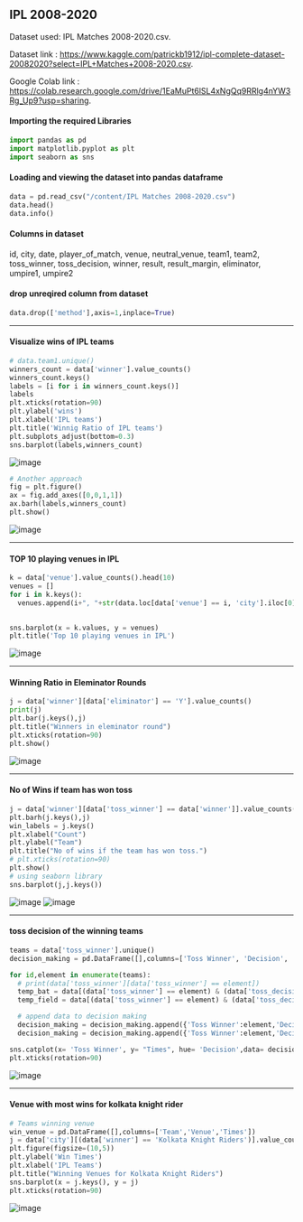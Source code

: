 ## IPL 2008-2020

Dataset used: IPL Matches 2008-2020.csv.

Dataset link : https://www.kaggle.com/patrickb1912/ipl-complete-dataset-20082020?select=IPL+Matches+2008-2020.csv.

Google Colab link : https://colab.research.google.com/drive/1EaMuPt6lSL4xNgQq9RRlg4nYW3Rg_Up9?usp=sharing.


#### Importing the required Libraries
```python
import pandas as pd
import matplotlib.pyplot as plt
import seaborn as sns
```

#### Loading and viewing the dataset into pandas dataframe

```python
data = pd.read_csv("/content/IPL Matches 2008-2020.csv")
data.head()
data.info()
```

#### Columns in dataset

id, city, date, player_of_match, venue, neutral_venue, team1, team2, toss_winner, toss_decision, winner, result, result_margin, eliminator, umpire1, umpire2         


#### drop unreqired column from dataset
```python
data.drop(['method'],axis=1,inplace=True)
```

---

#### Visualize wins of IPL teams

```python
# data.team1.unique()
winners_count = data['winner'].value_counts()
winners_count.keys()
labels = [i for i in winners_count.keys()]
labels
plt.xticks(rotation=90)
plt.ylabel('wins')
plt.xlabel('IPL teams')
plt.title('Winnig Ratio of IPL teams')
plt.subplots_adjust(bottom=0.3)
sns.barplot(labels,winners_count)
```
![image](https://user-images.githubusercontent.com/59683751/150472153-170e641f-e0f8-4878-bc33-45d7a1242b69.png)

```python
# Another approach
fig = plt.figure()
ax = fig.add_axes([0,0,1,1])
ax.barh(labels,winners_count)
plt.show()
```
![image](https://user-images.githubusercontent.com/59683751/150472343-898060ec-68c9-4a8d-96a4-254a73a332e5.png)

---

#### TOP 10 playing venues in IPL 

```python
k = data['venue'].value_counts().head(10)
venues = []
for i in k.keys():
  venues.append(i+", "+str(data.loc[data['venue'] == i, 'city'].iloc[0]))
  

sns.barplot(x = k.values, y = venues)
plt.title('Top 10 playing venues in IPL')
```

![image](https://user-images.githubusercontent.com/59683751/150472485-0e9e88f3-3623-4f7b-a273-39148e855304.png)

---

#### Winning Ratio in Eleminator Rounds 

```python
j = data['winner'][data['eliminator'] == 'Y'].value_counts()
print(j)
plt.bar(j.keys(),j)
plt.title("Winners in eleminator round")
plt.xticks(rotation=90)
plt.show()
```
![image](https://user-images.githubusercontent.com/59683751/150532639-aeb51b40-95a4-44ca-a33a-de7cc7d77745.png)

---

#### No of Wins if team has won toss

```python
j = data['winner'][data['toss_winner'] == data['winner']].value_counts()
plt.barh(j.keys(),j)
win_labels = j.keys()
plt.xlabel("Count")
plt.ylabel("Team")
plt.title("No of wins if the team has won toss.")
# plt.xticks(rotation=90)
plt.show()
# using seaborn library
sns.barplot(j,j.keys())
```

![image](https://user-images.githubusercontent.com/59683751/150532813-da763317-ac44-482d-b9a0-3c5b6d861056.png)
![image](https://user-images.githubusercontent.com/59683751/150533151-378df0c0-f31a-4e84-bcbc-7c66713c5e5d.png)

---

####  toss decision of the winning teams

```python
teams = data['toss_winner'].unique()
decision_making = pd.DataFrame([],columns=['Toss Winner', 'Decision', 'Times'])

for id,element in enumerate(teams):
  # print(data['toss_winner'][data['toss_winner'] == element])
  temp_bat = data[(data['toss_winner'] == element) & (data['toss_decision'] == 'bat')]
  temp_field = data[(data['toss_winner'] == element) & (data['toss_decision'] == 'field')]

  # append data to decision making
  decision_making = decision_making.append({'Toss Winner':element,'Decision':'bat','Times' :temp_bat['toss_winner'].count()},ignore_index=True)
  decision_making = decision_making.append({'Toss Winner':element,'Decision':'field','Times' :temp_field['toss_winner'].count()},ignore_index=True)

sns.catplot(x= 'Toss Winner', y= "Times", hue= 'Decision',data= decision_making, kind= 'bar', height=5, aspect=2)
plt.xticks(rotation=90)
```

![image](https://user-images.githubusercontent.com/59683751/150533341-4b62e032-668b-48a3-9ce5-d0a42b7cf2d9.png)

---

#### Venue with most wins for kolkata knight rider

```python
# Teams winning venue
win_venue = pd.DataFrame([],columns=['Team','Venue','Times'])
j = data['city'][(data['winner'] == 'Kolkata Knight Riders')].value_counts()
plt.figure(figsize=(10,5))
plt.ylabel('Win Times')
plt.xlabel('IPL Teams')
plt.title("Winning Venues for Kolkata Knight Riders")
sns.barplot(x = j.keys(), y = j)
plt.xticks(rotation=90)
```

![image](https://user-images.githubusercontent.com/59683751/150533703-90e6ced5-d8b7-44b3-942e-4d6467969bb1.png)


